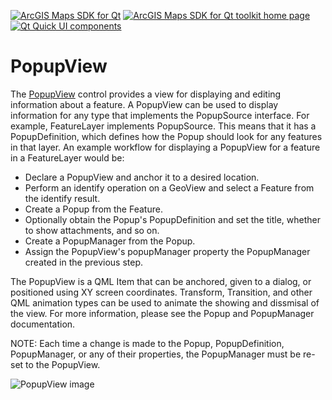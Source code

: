 [![ArcGIS Maps SDK for Qt](https://img.shields.io/badge/ArcGIS%20Maps%20SDK%20for%20Qt-0b5394)](https://developers.arcgis.com/qt/) [![ArcGIS Maps SDK for Qt toolkit home page](https://img.shields.io/badge/ArcGIS%20Maps%20SDK%20for%20Qt%20toolkit%20home%20page-ea4d13)](https://github.com/Esri/arcgis-maps-sdk-toolkit-qt) [![Qt Quick UI components](https://img.shields.io/badge/Qt%20Qt%20Quick%20UI%20components-ea4d13)](../../toolkitcpp/)

# PopupView

The [PopupView](https://developers.arcgis.com/qt/toolkit/api-reference/qml-popupview.html) control provides a view for displaying and editing information about a feature. A PopupView can be used to display information for any type that implements the PopupSource interface. For example, FeatureLayer implements PopupSource. This means that it has a PopupDefinition, which defines how the Popup should look for any features in that layer. An example workflow for displaying a PopupView for a feature in a FeatureLayer would be:

- Declare a PopupView and anchor it to a desired location.
- Perform an identify operation on a GeoView and select a Feature from the identify result.
- Create a Popup from the Feature.
- Optionally obtain the Popup's PopupDefinition and set the title, whether to show attachments, and so on.
- Create a PopupManager from the Popup.
- Assign the PopupView's popupManager property the PopupManager created in the previous step.

The PopupView is a QML Item that can be anchored, given to a dialog, or positioned using XY screen coordinates. Transform, Transition, and other QML animation types can be used to animate the showing and dissmisal of the view. For more information, please see the Popup and PopupManager documentation.

NOTE: Each time a change is made to the Popup, PopupDefinition, PopupManager, or any of their properties, the PopupManager must be re-set to the PopupView.

![PopupView image](https://developers.arcgis.com/qt/toolkit/api-reference/images/popupview.png)